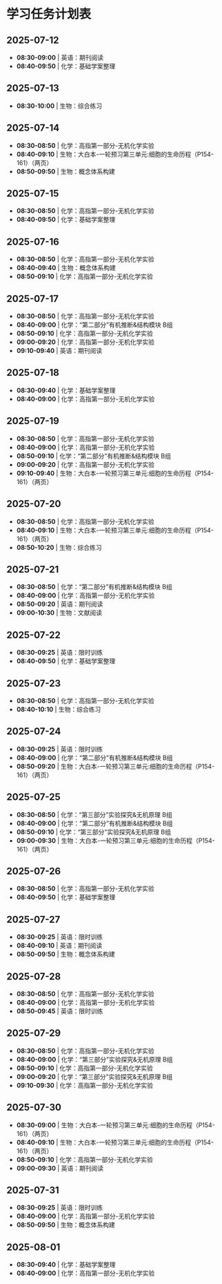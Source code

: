 # 学习任务计划表

## 2025-07-12

- **08:30-09:00** | 英语：期刊阅读
- **08:40-09:50** | 化学：基础学案整理

## 2025-07-13

- **08:30-10:00** | 生物：综合练习

## 2025-07-14

- **08:30-08:50** | 化学：高指第一部分-无机化学实验 
- **08:40-09:10** | 生物：大白本-一轮预习第三单元:细胞的生命历程（P154-161）（两页）
- **08:50-09:50** | 生物：概念体系构建

## 2025-07-15

- **08:30-08:50** | 化学：高指第一部分-无机化学实验 
- **08:40-09:50** | 化学：基础学案整理

## 2025-07-16

- **08:30-08:50** | 化学：高指第一部分-无机化学实验 
- **08:40-09:40** | 生物：概念体系构建
- **08:50-09:10** | 化学：高指第一部分-无机化学实验 

## 2025-07-17

- **08:30-08:50** | 化学：高指第一部分-无机化学实验 
- **08:40-09:00** | 化学：“第二部分”有机推断&结构模块 B组
- **08:50-09:10** | 化学：高指第一部分-无机化学实验 
- **09:00-09:20** | 化学：高指第一部分-无机化学实验 
- **09:10-09:40** | 英语：期刊阅读

## 2025-07-18

- **08:30-09:40** | 化学：基础学案整理
- **08:40-09:00** | 化学：高指第一部分-无机化学实验 

## 2025-07-19

- **08:30-08:50** | 化学：高指第一部分-无机化学实验 
- **08:40-09:00** | 化学：高指第一部分-无机化学实验 
- **08:50-09:10** | 化学：“第二部分”有机推断&结构模块 B组
- **09:00-09:20** | 化学：高指第一部分-无机化学实验 
- **09:10-09:40** | 生物：大白本-一轮预习第三单元:细胞的生命历程（P154-161）（两页）

## 2025-07-20

- **08:30-08:50** | 化学：高指第一部分-无机化学实验 
- **08:40-09:10** | 生物：大白本-一轮预习第三单元:细胞的生命历程（P154-161）（两页）
- **08:50-10:20** | 生物：综合练习

## 2025-07-21

- **08:30-08:50** | 化学：“第二部分”有机推断&结构模块 B组
- **08:40-09:00** | 化学：高指第一部分-无机化学实验 
- **08:50-09:20** | 英语：期刊阅读
- **09:00-10:30** | 生物：文献阅读

## 2025-07-22

- **08:30-09:25** | 英语：限时训练
- **08:40-09:50** | 化学：基础学案整理

## 2025-07-23

- **08:30-08:50** | 化学：高指第一部分-无机化学实验 
- **08:40-10:10** | 生物：综合练习

## 2025-07-24

- **08:30-09:25** | 英语：限时训练
- **08:40-09:00** | 化学：“第二部分”有机推断&结构模块 B组
- **08:50-09:20** | 生物：大白本-一轮预习第三单元:细胞的生命历程（P154-161）（两页）

## 2025-07-25

- **08:30-08:50** | 化学：“第三部分”实验探究&无机原理 B组
- **08:40-09:00** | 化学：“第二部分”有机推断&结构模块 B组
- **08:50-09:10** | 化学：“第三部分”实验探究&无机原理 B组
- **09:00-09:30** | 生物：大白本-一轮预习第三单元:细胞的生命历程（P154-161）（两页）

## 2025-07-26

- **08:30-08:50** | 化学：高指第一部分-无机化学实验 
- **08:40-09:50** | 化学：基础学案整理

## 2025-07-27

- **08:30-09:25** | 英语：限时训练
- **08:40-09:10** | 英语：期刊阅读
- **08:50-09:50** | 生物：概念体系构建

## 2025-07-28

- **08:30-08:50** | 化学：高指第一部分-无机化学实验 
- **08:40-09:00** | 化学：高指第一部分-无机化学实验 
- **08:50-09:45** | 英语：限时训练

## 2025-07-29

- **08:30-08:50** | 化学：高指第一部分-无机化学实验 
- **08:40-09:00** | 化学：“第三部分”实验探究&无机原理 B组
- **08:50-09:10** | 化学：高指第一部分-无机化学实验 
- **09:00-09:20** | 化学：“第三部分”实验探究&无机原理 B组
- **09:10-09:30** | 化学：高指第一部分-无机化学实验 

## 2025-07-30

- **08:30-09:00** | 生物：大白本-一轮预习第三单元:细胞的生命历程（P154-161）（两页）
- **08:40-09:10** | 生物：大白本-一轮预习第三单元:细胞的生命历程（P154-161）（两页）
- **08:50-09:10** | 化学：高指第一部分-无机化学实验 
- **09:00-09:30** | 英语：期刊阅读

## 2025-07-31

- **08:30-09:25** | 英语：限时训练
- **08:40-09:00** | 化学：高指第一部分-无机化学实验 
- **08:50-09:50** | 生物：概念体系构建

## 2025-08-01

- **08:30-09:40** | 化学：基础学案整理
- **08:40-09:00** | 化学：高指第一部分-无机化学实验 

